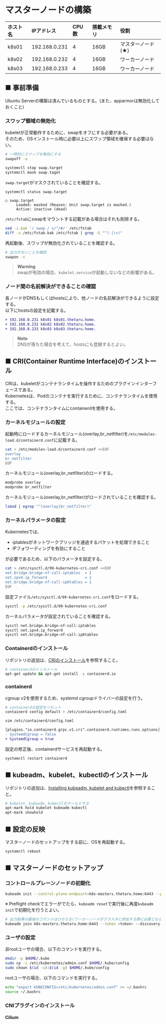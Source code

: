 # マスターノードの構築
|ホスト名|IPアドレス|CPU数|搭載メモリ|役割|
|:---|:---|:---|:---|:---|
|k8s01|192.168.0.231|4|16GB|マスターノード(★)|
|k8s02|192.168.0.232|4|16GB|ワーカーノード|
|k8s03|192.168.0.233|4|16GB|ワーカーノード|

## ■ 事前準備
Ubuntu Serverの構築は済んでいるものとする。(また、apparmorは無効化しておくこと)
### スワップ領域の無効化
kubeletが正常動作するために、swapをオフにする必要がある。  
そのため、OSインストール時に必要以上にスワップ領域を確保する必要はない。
```sh
# 一時的にスワップを無効にする
swapoff -a
```
```sh
systemctl stop swap.target
systemctl mask swap.taget
```
`swap.target`がマスクされていることを確認する。
```sh
systemctl status swap.target
```
```
○ swap.target
     Loaded: masked (Reason: Unit swap.target is masked.)
     Active: inactive (dead)
```
`/etc/fstab`にswapをマウントする記載がある場合はそれも削除する。
```sh
sed -i.bak '/ swap / s/^/#/' /etc/fstab
diff -u /etc/fstab.bak /etc/fstab | grep -E "^(-|\+)"
```
再起動後、スワップが無効化されていることを確認する。
```sh
# 出力がないことを確認
swapon -s
```
> **Warning**  
> swapが有効の場合、`kubelet.service`が起動しないなどの影響がある。

### ノード間の名前解決ができることの確認
各ノードがDNSもしくはhostsにより、他ノードの名前解決ができるように設定する。  
以下にhostsの設定を記載する。
```diff
+ 192.168.0.231 k8s01 k8s01.thetaru.home.
+ 192.168.0.232 k8s02 k8s02.thetaru.home.
+ 192.168.0.233 k8s03 k8s03.thetaru.home.
```
> **Note**  
> DNSが落ちた場合を考えて、hostsにも登録するとよい。

## ■ CRI(Container Runtime Interface)のインストール
CRIは、kubeletがコンテナランタイムを操作するためのプラグインインターフェースである。  
Kubernetesは、Podのコンテナを実行するために、コンテナランタイムを使用する。  
ここでは、コンテナランタイムにcontainerdを使用する。
### カーネルモジュールの設定
起動時にロードするカーネルモジュール(overlay,br_netfilter)を`/etc/modules-load.d/containerd.conf`に記載する。
```sh
cat > /etc/modules-load.d/containerd.conf <<EOF
overlay
br_netfilter
EOF
```
カーネルモジュール(overlay,br_netfilter)のロードする。
```sh
modprobe overlay
modprobe br_netfilter
```
カーネルモジュール(overlay,br_netfilter)がロードされていることを確認する。
```sh
lsmod | egrep "^(overlay|br_netfilter)"
```

### カーネルパラメータの設定
Kubernetesでは、
- iptablesがネットワークブリッジを通過するパケットを処理できること
- IPフォワーディングを有効にすること

が必要であるため、以下のパラメータを設定する。
```sh
cat > /etc/sysctl.d/99-kubernetes-cri.conf <<EOF
net.bridge.bridge-nf-call-iptables  = 1
net.ipv4.ip_forward                 = 1
net.bridge.bridge-nf-call-ip6tables = 1
EOF
```
設定ファイル`/etc/sysctl.d/99-kubernetes-cri.conf`をロードする。
```sh
sysctl -p /etc/sysctl.d/99-kubernetes-cri.conf
```
カーネルパラメータが設定されていることを確認する。
```sh
sysctl net.bridge.bridge-nf-call-iptables
sysctl net.ipv4.ip_forward
sysctl net.bridge.bridge-nf-call-ip6tables
```

### Containerdのインストール
リポジトリの追加は、[CRIのインストール](https://kubernetes.io/ja/docs/setup/production-environment/container-runtimes/#containerd)を参照すること。
```sh
# containerdのインストール
apt-get update && apt-get install -y containerd.io
```

### containerd
cgroup v2を使用するため、systemd cgroupドライバーの設定を行う。
```sh
# containerdの設定をリセット
containerd config default > /etc/containerd/config.toml
```
```sh
vim /etc/containerd/config.toml
```
```diff
[plugins."io.containerd.grpc.v1.cri".containerd.runtimes.runc.options]
- SystemdCgroup = false
+ SystemdCgroup = true
```
設定の修正後、containerdサービスを再起動する。
```sh
systemctl restart containerd
```

## ■ kubeadm、kubelet、kubectlのインストール
リポジトリの追加は、[Installing kubeadm, kubelet and kubectl](https://kubernetes.io/docs/setup/production-environment/tools/kubeadm/_print/#installing-kubeadm-kubelet-and-kubectl)を参照すること。
```sh
# kubelet、kubeadm、kubectlをホールドする
apt-mark hold kubelet kubeadm kubectl
apt-mark showhold
```

## ■ 設定の反映
マスターノードのセットアップをする前に、OSを再起動する。
```sh
systemctl reboot
```

## ■ マスターノードのセットアップ
### コントロールプレーンノードの初期化
```sh
kubeadm init --control-plane-endpoint=k8s-masters.thetaru.home:6443 --pod-network-cidr=10.244.0.0/16
```
※ Preflight checkでエラーがでたら、`kubeadm reset`で実行後に再度`kubeadm init`で初期化を行うとよい。
```sh
# 出力結果の最後のコマンドはひかえる(ワーカーノードがクラスタに参加する際に必要となる)
kubeadm join k8s-masters.thetaru.home:6443 --token <token> --discovery-token-ca-cert-hash sha256:<hash>
```

### ユーザの設定
非rootユーザの場合、以下のコマンドを実行する。
```sh
mkdir -p $HOME/.kube
sudo cp -i /etc/kubernetes/admin.conf $HOME/.kube/config
sudo chown $(id -u):$(id -g) $HOME/.kube/config
```
rootユーザの場合、以下のコマンドを実行する。
```sh
echo "export KUBECONFIG=/etc/kubernetes/admin.conf" >> ~/.bashrc
source ~/.bashrc
```

### CNIプラグインのインストール
#### Cilium

